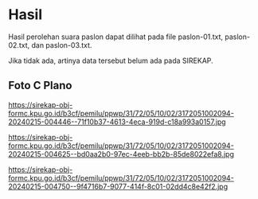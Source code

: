 # Hasil

Hasil perolehan suara paslon dapat dilihat pada file paslon-01.txt, paslon-02.txt, dan paslon-03.txt.

Jika tidak ada, artinya data tersebut belum ada pada SIREKAP.

## Foto C Plano

https://sirekap-obj-formc.kpu.go.id/b3cf/pemilu/ppwp/31/72/05/10/02/3172051002094-20240215-004446--71f10b37-4613-4eca-919d-c18a993a0157.jpg

https://sirekap-obj-formc.kpu.go.id/b3cf/pemilu/ppwp/31/72/05/10/02/3172051002094-20240215-004625--bd0aa2b0-97ec-4eeb-bb2b-85de8022efa8.jpg

https://sirekap-obj-formc.kpu.go.id/b3cf/pemilu/ppwp/31/72/05/10/02/3172051002094-20240215-004750--9f4716b7-9077-414f-8c01-02dd4c8e42f2.jpg
